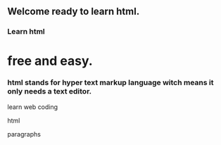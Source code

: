 ## Welcome ready to learn html.


### Learn html
# free and easy.
### html stands for hyper text markup language witch means it only needs a text editor.
learn web coding
<p>html</p>
<p>paragraphs</p>
